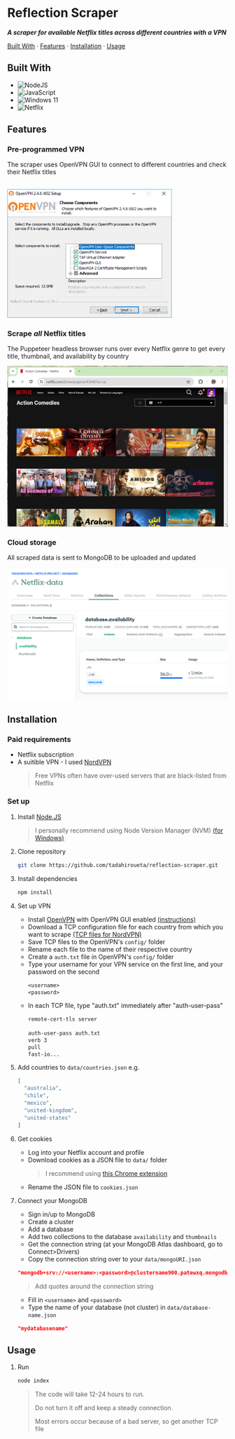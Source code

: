 # Reflection Scraper
***A scraper for available Netflix titles across different countries with a VPN***

[Built With](#built-with) · [Features](#features) · [Installation](#installation) · [Usage](#usage)

## Built With

- ![NodeJS](https://img.shields.io/badge/node.js-6DA55F?style=for-the-badge&logo=node.js&logoColor=white)
- ![JavaScript](https://img.shields.io/badge/javascript-%23323330.svg?style=for-the-badge&logo=javascript&logoColor=%23F7DF1E)
- ![Windows 11](https://img.shields.io/badge/Windows%2011-%230079d5.svg?style=for-the-badge&logo=Windows%2011&logoColor=white)
- ![Netflix](https://img.shields.io/badge/Netflix-E50914?style=for-the-badge&logo=netflix&logoColor=white)

## Features

### Pre-programmed VPN

The scraper uses OpenVPN GUI to connect to different countries and check their Netflix titles

<br>
<img src="https://github.com/tadahiroueta/reflection-scraper/blob/master/samples/openvpn.png" alt="open-vpn" width="376rem" />
<br>

### Scrape ***all*** Netflix titles
The Puppeteer headless browser runs over every Netflix genre to get every title, thumbnail, and availability by country

![netflix-genres](https://github.com/tadahiroueta/reflection-scraper/blob/master/samples/netflix-genres.png)

### Cloud storage
All scraped data is sent to MongoDB to be uploaded and updated

![mongo](https://github.com/tadahiroueta/reflection-scraper/blob/master/samples/mongo.png)

## Installation

### Paid requirements
- Netflix subscription
- A suitible VPN - I used [NordVPN](https://nordvpn.com/)
    > Free VPNs often have over-used servers that are black-listed from Netflix

### Set up

1. Install [Node.JS](https://docs.npmjs.com/downloading-and-installing-node-js-and-npm)
    > I personally recommend using Node Version Manager (NVM) [(for Windows)](https://github.com/coreybutler/nvm-windows)

2. Clone repository
    ```sh
    git clone https://github.com/tadahiroueta/reflection-scraper.git
    ```

3. Install dependencies
    ```sh
    npm install
    ```
    
4. Set up VPN
    - Install [OpenVPN](https://openvpn.net/community-downloads/) with OpenVPN GUI enabled [(instructions)](https://openvpn.net/community-resources/how-to-install-the-openvpn-gui-on-windows/)
    - Download a TCP configuration file for each country from which you want to scrape [(TCP files for NordVPN)](https://nordvpn.com/servers/tools/)
    - Save TCP files to the OpenVPN's ```config/``` folder
    - Rename each file to the name of their respective country
    - Create a ```auth.txt``` file in OpenVPN's ```config/``` folder
    - Type your username for your VPN service on the first line, and your password on the second
        ```
        <username>
        <password>
        ```
    - In each TCP file, type "auth.txt" immediately after "auth-user-pass"
        ```
        remote-cert-tls server

        auth-user-pass auth.txt
        verb 3
        pull
        fast-io...
        ```

5. Add countries to ```data/countries.json``` e.g.
    ```json
    [
      "australia",
      "chile",
      "mexico",
      "united-kingdom",
      "united-states"
    ]
    ```
  
6. Get cookies
    - Log into your Netflix account and profile
    - Download cookies as a JSON file to ```data/``` folder
        >I recommend using [this Chrome extension](https://chrome.google.com/webstore/detail/%E3%82%AF%E3%83%83%E3%82%AD%E3%83%BCjson%E3%83%95%E3%82%A1%E3%82%A4%E3%83%AB%E5%87%BA%E5%8A%9B-for-puppet/nmckokihipjgplolmcmjakknndddifde?hl=en)
    - Rename the JSON file to ```cookies.json```

7. Connect your MongoDB
    - Sign in/up to MongoDB
    - Create a cluster
    - Add a database
    - Add two collections to the database ```availability``` and ```thumbnails```
    - Get the connection string (at your MongoDB Atlas dashboard, go to Connect>Drivers)
    - Copy the connection string over to your ```data/mongoURI.json```
    ```json 
    "mongodb+srv://<username>:<password>@clustername900.patewxq.mongodb.net/?retryWrites=true&w=majority&appName=ClusterName900"
    ```
    > Add quotes around the connection string
    - Fill in ```<username>``` and ```<password>```
    - Type the name of your database (not cluster) in ```data/database-name.json```
    ```json
    "mydatabasename"
    ```

## Usage

1. Run
    ```sh
    node index
    ```
    > The code will take 12-24 hours to run.
    >
    > Do not turn it off and keep a steady connection.
    >
    > Most errors occur because of a bad server, so get another TCP file
